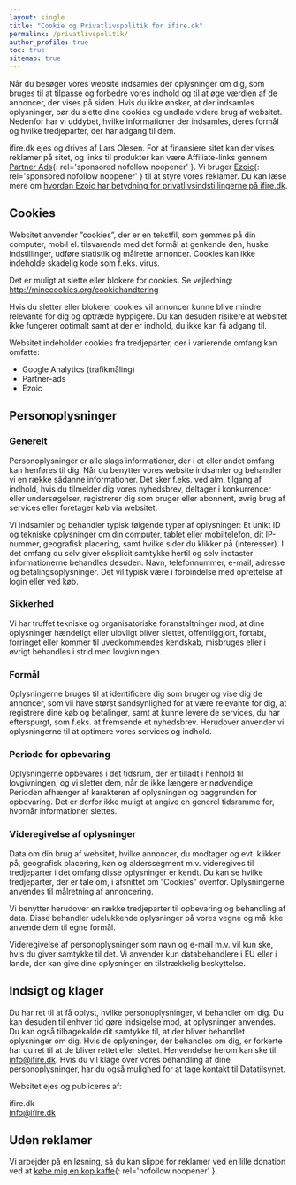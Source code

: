 ```yaml
---
layout: single
title: "Cookie og Privatlivspolitik for ifire.dk"
permalink: /privatlivspolitik/
author_profile: true
toc: true
sitemap: true
---
```


Når du besøger vores website indsamles der oplysninger om dig, som bruges til at tilpasse og forbedre vores indhold og til at øge værdien af de annoncer, der vises på siden. Hvis du ikke ønsker, at der indsamles oplysninger, bør du slette dine cookies og undlade videre brug af websitet. Nedenfor har vi uddybet, hvilke informationer der indsamles, deres formål og hvilke tredjeparter, der har adgang til dem.

ifire.dk ejes og drives af Lars Olesen. For at finansiere sitet kan der vises reklamer på sitet, og links til produkter kan være Affiliate-links gennem [Partner Ads](https://www.partner-ads.com/dk/klikbanner.php?partnerid=28187&bannerid=17193){: rel='sponsored nofollow noopener' }. Vi bruger [Ezoic](https://ezoic.com/?tap_a=6182-5778c2&tap_s=1018671-38abe8){: rel='sponsored nofollow noopener' } til at styre vores reklamer. Du kan læse mere om [hvordan Ezoic har betydning for privatlivsindstillingerne på ifire.dk](https://g.ezoic.net/privacy/ifire.dk).

## Cookies

Websitet anvender ”cookies”, der er en tekstfil, som gemmes på din computer, mobil el. tilsvarende med det formål at genkende den, huske indstillinger, udføre statistik og målrette annoncer. Cookies kan ikke indeholde skadelig kode som f.eks. virus.

Det er muligt at slette eller blokere for cookies. Se vejledning: <http://minecookies.org/cookiehandtering>

Hvis du sletter eller blokerer cookies vil annoncer kunne blive mindre relevante for dig og optræde hyppigere. Du kan desuden risikere at websitet ikke fungerer optimalt samt at der er indhold, du ikke kan få adgang til.

Websitet indeholder cookies fra tredjeparter, der i varierende omfang kan omfatte:

- Google Analytics (trafikmåling)
- Partner-ads
- Ezoic

## Personoplysninger

### Generelt

Personoplysninger er alle slags informationer, der i et eller andet omfang kan henføres til dig. Når du benytter vores website indsamler og behandler vi en række sådanne informationer. Det sker f.eks. ved alm. tilgang af indhold, hvis du tilmelder dig vores nyhedsbrev, deltager i konkurrencer eller undersøgelser, registrerer dig som bruger eller abonnent, øvrig brug af services eller foretager køb via websitet.

Vi indsamler og behandler typisk følgende typer af oplysninger: Et unikt ID og tekniske oplysninger om din computer, tablet eller mobiltelefon, dit IP-nummer, geografisk placering, samt hvilke sider du klikker på (interesser). I det omfang du selv giver eksplicit samtykke hertil og selv indtaster informationerne behandles desuden: Navn, telefonnummer, e-mail, adresse og betalingsoplysninger. Det vil typisk være i forbindelse med oprettelse af login eller ved køb.

### Sikkerhed

Vi har truffet tekniske og organisatoriske foranstaltninger mod, at dine oplysninger hændeligt eller ulovligt bliver slettet, offentliggjort, fortabt, forringet eller kommer til uvedkommendes kendskab, misbruges eller i øvrigt behandles i strid med lovgivningen.

### Formål

Oplysningerne bruges til at identificere dig som bruger og vise dig de annoncer, som vil have størst sandsynlighed for at være relevante for dig, at registrere dine køb og betalinger, samt at kunne levere de services, du har efterspurgt, som f.eks. at fremsende et nyhedsbrev. Herudover anvender vi oplysningerne til at optimere vores services og indhold.

### Periode for opbevaring

Oplysningerne opbevares i det tidsrum, der er tilladt i henhold til lovgivningen, og vi sletter dem, når de ikke længere er nødvendige. Perioden afhænger af karakteren af oplysningen og baggrunden for opbevaring. Det er derfor ikke muligt at angive en generel tidsramme for, hvornår informationer slettes.

### Videregivelse af oplysninger

Data om din brug af websitet, hvilke annoncer, du modtager og evt. klikker på, geografisk placering, køn og alderssegment m.v. videregives til tredjeparter i det omfang disse oplysninger er kendt. Du kan se hvilke tredjeparter, der er tale om, i afsnittet om ”Cookies” ovenfor. Oplysningerne anvendes til målretning af annoncering.

Vi benytter herudover en række tredjeparter til opbevaring og behandling af data. Disse behandler udelukkende oplysninger på vores vegne og må ikke anvende dem til egne formål.

Videregivelse af personoplysninger som navn og e-mail m.v. vil kun ske, hvis du giver samtykke til det. Vi anvender kun databehandlere i EU eller i lande, der kan give dine oplysninger en tilstrækkelig beskyttelse.

## Indsigt og klager

Du har ret til at få oplyst, hvilke personoplysninger, vi behandler om dig. Du kan desuden til enhver tid gøre indsigelse mod, at oplysninger anvendes. Du kan også tilbagekalde dit samtykke til, at der bliver behandlet oplysninger om dig. Hvis de oplysninger, der behandles om dig, er forkerte har du ret til at de bliver rettet eller slettet. Henvendelse herom kan ske til: [info@ifire.dk](mailto:info@ifire.dk). Hvis du vil klage over vores behandling af dine personoplysninger, har du også mulighed for at tage kontakt til Datatilsynet.

Websitet ejes og publiceres af:

ifire.dk<br>
info@ifire.dk

## Uden reklamer

Vi arbejder på en løsning, så du kan slippe for reklamer ved en lille donation ved at [købe mig en kop kaffe](https://www.buymeacoffee.com/lsolesen/){: rel='nofollow noopener' }.
